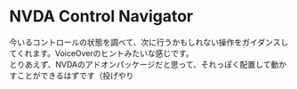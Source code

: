 ﻿# NVDA Control Navigator  

今いるコントロールの状態を調べて、次に行うかもしれない操作をガイダンスしてくれます。VoiceOverのヒントみたいな感じです。  
とりあえず、NVDAのアドオンパッケージだと思って、それっぽく配置して動かすことができるはずです（投げやり  
